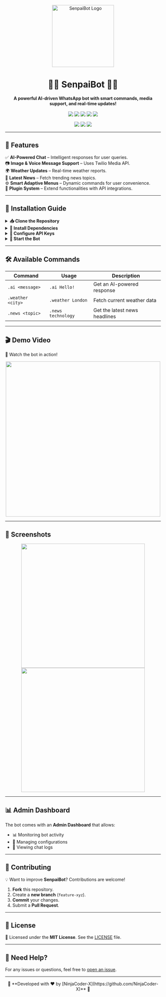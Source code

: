 <p align="center">
  <img src="https://i.imgur.com/your-logo.png" alt="SenpaiBot Logo" width="200"/>
</p>

<h1 align="center">🦸‍♂️ SenpaiBot 🤖💬</h1>

<p align="center">
  <b>A powerful AI-driven WhatsApp bot with smart commands, media support, and real-time updates!</b>  
  <br/><br/>
  <img src="https://img.shields.io/github/license/NinjaCoder-X/SenpaiBot?color=blue"/>
  <img src="https://img.shields.io/github/package-json/v/NinjaCoder-X/SenpaiBot?color=green"/>
  <img src="https://img.shields.io/github/stars/NinjaCoder-X/SenpaiBot?color=yellow"/>
  <img src="https://img.shields.io/github/forks/NinjaCoder-X/SenpaiBot?color=red"/>
  <img src="https://img.shields.io/github/contributors/NinjaCoder-X/SenpaiBot"/>
</p>

<p align="center">
  <a href="https://github.com/NinjaCoder-X/SenpaiBot"><img src="https://img.shields.io/badge/GitHub-Repository-black?style=for-the-badge&logo=github"></a>
  <a href="https://your-demo-url.com"><img src="https://img.shields.io/badge/Live Demo-FF5733?style=for-the-badge&logo=appveyor"></a>
  <a href="https://github.com/NinjaCoder-X/SenpaiBot/issues"><img src="https://img.shields.io/badge/Report-Issue-red?style=for-the-badge&logo=bugatti"></a>
</p>

---

## 🎯 **Features**
✅ **AI-Powered Chat** – Intelligent responses for user queries.  
📷 **Image & Voice Message Support** – Uses Twilio Media API.  
🌍 **Weather Updates** – Real-time weather reports.  
📰 **Latest News** – Fetch trending news topics.  
⚙️ **Smart Adaptive Menus** – Dynamic commands for user convenience.  
🔗 **Plugin System** – Extend functionalities with API integrations.  

---

## 🚀 **Installation Guide**
<details>
  <summary><b>📥 Clone the Repository</b></summary>

```bash
git clone https://github.com/NinjaCoder-X/SenpaiBot.git
cd SenpaiBot
```
</details>

<details>
  <summary><b>🧩 Install Dependencies</b></summary>

```bash
npm install
```
</details>

<details>
  <summary><b>🔑 Configure API Keys</b></summary>

Create a `.env` file and add the following:

```env
PREFIX="."
BOT_NAME="SenpaiBot"
OWNER_NAME="Your Name"
CONTACT_INFO="Optional"
OPENAI_API_KEY=your_openai_api_key
WEATHER_API_KEY=your_weather_api_key
NEWS_API_KEY=your_news_api_key
```
</details>

<details>
  <summary><b>🚀 Start the Bot</b></summary>

```bash
npm start
```
</details>

---

## 🛠️ **Available Commands**
| Command | Usage | Description |
|---------|-------|-------------|
| `.ai <message>` | `.ai Hello!` | Get an AI-powered response |
| `.weather <city>` | `.weather London` | Fetch current weather data |
| `.news <topic>` | `.news technology` | Get the latest news headlines |

---

## 🎬 **Demo Video**
🚀 Watch the bot in action!  
<p align="center">
  <a href="https://www.youtube.com/watch?v=your-demo-video">
    <img src="https://img.youtube.com/vi/your-demo-video/0.jpg" width="500"/>
  </a>
</p>

---

## 🎨 **Screenshots**
<p align="center">
  <img src="https://i.imgur.com/sample1.png" width="400"/>
  <img src="https://i.imgur.com/sample2.png" width="400"/>
</p>

---

## 📊 **Admin Dashboard**
The bot comes with an **Admin Dashboard** that allows:
- 📊 Monitoring bot activity
- 🔧 Managing configurations
- 📜 Viewing chat logs

---

## 🌟 **Contributing**
💡 Want to improve **SenpaiBot**? Contributions are welcome!  
1. **Fork** this repository.  
2. Create a **new branch** (`feature-xyz`).  
3. **Commit** your changes.  
4. Submit a **Pull Request**.  

---

## 📝 **License**
📜 Licensed under the **MIT License**. See the [LICENSE](https://github.com/NinjaCoder-X/SenpaiBot/blob/main/LICENSE) file.

---

## 💬 **Need Help?**
For any issues or questions, feel free to [open an issue](https://github.com/NinjaCoder-X/SenpaiBot/issues).  

---

<p align="center">
  🚀 **Developed with ❤️ by [NinjaCoder-X](https://github.com/NinjaCoder-X)** 🚀
</p>

